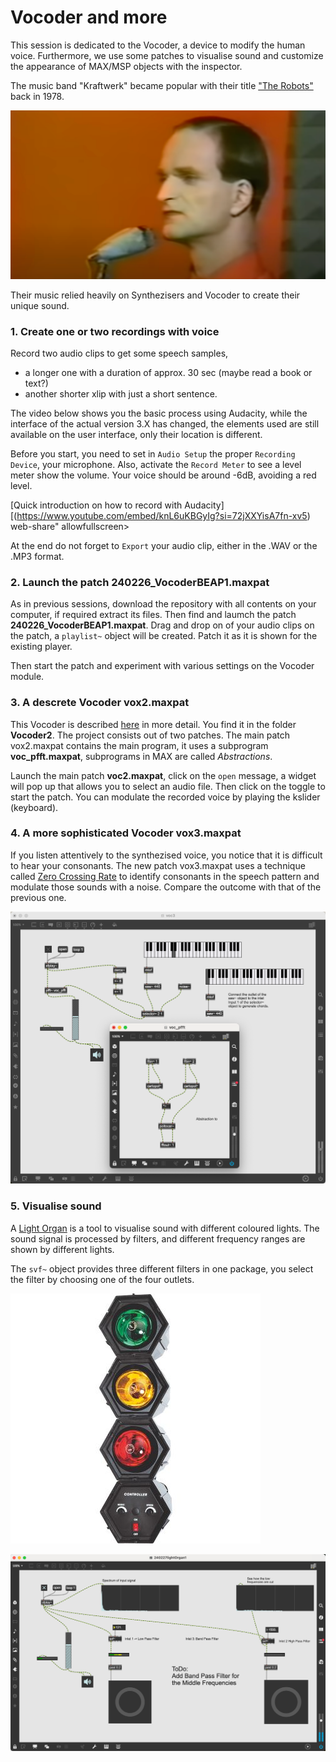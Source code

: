# Vocoder and more

This session is dedicated to the Vocoder, a device to modify the human voice. Furthermore, we use some patches to visualise sound and customize
the appearance of MAX/MSP objects with the inspector.

The music band "Kraftwerk" became popular with their title ["The Robots"](https://youtu.be/D_8Pma1vHmw?feature=shared) back in 1978.

![Kraftwerk, The Robot](media/2024-02-27_11-12-03.png)

Their music relied heavily on Synthezisers and Vocoder to create their unique sound.


### 1. Create one or two recordings with voice

Record two audio clips to get some speech samples, 

- a longer one with a duration of approx. 30 sec (maybe read a book or text?)
- another shorter xlip with just a short sentence.

The video below shows you the basic process using Audacity, while the interface of the actual version 3.X has changed,
the elements used are still available on the user interface, only their location is different.

Before you start, you need to set in `Audio Setup` the proper `Recording Device`, your microphone. Also, activate the `Record Meter`
to see a level meter show the volume. Your voice should be around -6dB, avoiding a red level.

[Quick introduction on how to record with Audacity][(https://www.youtube.com/embed/knL6uKBGyIg?si=72jXXYisA7fn-xv5)
  web-share" allowfullscreen></iframe>

At the end do not forget to `Export` your audio clip, either in the .WAV or the .MP3 format.


### 2. Launch the patch 240226_VocoderBEAP1.maxpat

As in previous sessions, download the repository with all contents on your computer, if required extract its files. Then find
and laumch the patch **240226_VocoderBEAP1.maxpat**.
Drag and drop on of your audio clips on the patch, a `playlist~` object will be created. Patch it as it is shown for the existing player.

Then start the patch and experiment with various settings on the Vocoder module.


### 3. A descrete Vocoder vox2.maxpat

This Vocoder is described [here](https://youtu.be/4feOFLX6238?feature=shared) in more detail. You find it in the folder **Vocoder2**. 
The project consists out of two patches. The main patch vox2.maxpat contains the main program, it uses a subprogram **voc_pfft.maxpat**,
subprograms in MAX are called *Abstractions*. 

Launch the main patch **voc2.maxpat**, click on the `open` message, a widget will pop up that allows you to select an audio file. Then click on the toggle to start the patch. You can modulate the recorded voice by playing the kslider (keyboard).


### 4. A more sophisticated Vocoder vox3.maxpat

If you listen attentively to the synthezised voice, you notice that it is difficult to hear your consonants. The new patch vox3.maxpat uses a technique called 
[Zero Crossing Rate](https://dsp.stackexchange.com/questions/8069/distinguish-vowels-from-consonants) to identify consonants in the speech pattern and modulate those sounds with  a noise. Compare the outcome with that of the previous  one.

![Vocoder with separate treatment of consonants and vowels](media/2024-02-27_12-17-30.png)


### 5. Visualise sound

A [Light Organ](https://en.wikipedia.org/wiki/Light_organ) is a tool to visualise sound with different coloured lights. The sound signal is processed by filters, and different frequency ranges are shown by different lights.

The `svf~` object provides three different filters in one package, you select the filter by choosing one of the four outlets.

![Light Tone Organ](media/151804.jpg)

![Light Organ Basic Patch](media/2024-02-27_14-09-19.png)
